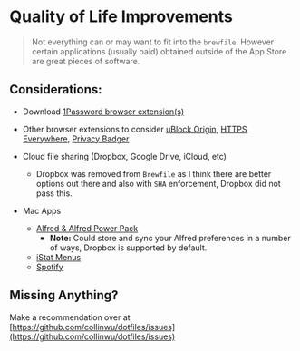 # Quality of Life Improvements

> Not everything can or may want to fit into the `brewfile`. However certain applications (usually paid) obtained outside of the App Store are great pieces of software.

## Considerations:

- Download [1Password browser extension(s)](https://support.1password.com/getting-started-browser/)

- Other browser extensions to consider [uBlock Origin](https://chrome.google.com/webstore/detail/ublock-origin/cjpalhdlnbpafiamejdnhcphjbkeiagm?hl=en), [HTTPS Everywhere](https://www.eff.org/https-everywhere), [Privacy Badger](https://chrome.google.com/webstore/detail/privacy-badger/pkehgijcmpdhfbdbbnkijodmdjhbjlgp?hl=en-US)

- Cloud file sharing (Dropbox, Google Drive, iCloud, etc)

  - Dropbox was removed from `Brewfile` as I think there are better options out there and also with `SHA` enforcement, Dropbox did not pass this.

- Mac Apps
  - [Alfred & Alfred Power Pack](https://www.alfredapp.com/)
    - **Note:** Could store and sync your Alfred preferences in a number of ways, Dropbox is supported by default.
  - [iStat Menus](https://bjango.com/mac/istatmenus/)
  - [Spotify](https://www.spotify.com/us/download/)

## Missing Anything?

Make a recommendation over at [https://github.com/collinwu/dotfiles/issues](https://github.com/collinwu/dotfiles/issues)
